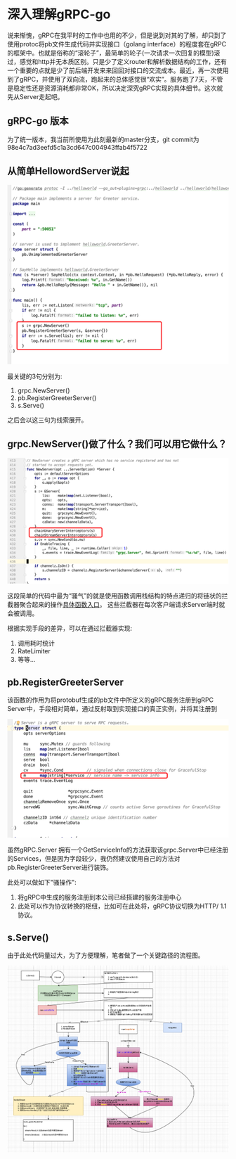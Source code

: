 # 深入理解gRPC-go

说来惭愧，gRPC在我平时的工作中也用的不少，但是说到对其的了解，却只到了使用protoc将pb文件生成代码并实现接口（golang interface）的程度套在gRPC的框架中。也就是俗称的“滚轮子”，最简单的轮子(一次请求一次回复的模型)滚过，感觉和http并无本质区别。只是少了定义router和解析数据结构的工作，还有一个重要的点就是少了前后端开发来来回回对接口的交流成本。最近，再一次使用到了gRPC，并使用了双向流，跑起来的总体感觉很“欢实”。服务跑了7天，不管是稳定性还是资源消耗都非常OK，所以决定深究gRPC实现的具体细节。这次就先从Server走起吧。

## gRPC-go 版本

为了统一版本，我当前所使用为此刻最新的master分支，git commit为 98e4c7ad3eefd5c1a3cd647c004943ffab4f5722 

## 从简单HellowordServer说起

![image-20200408161634983](https://github.com/sxllwx/debug/blob/master/imgs/grpc-server/main.png)

最关键的3句分别为:

1. grpc.NewServer()
2. pb.RegisterGreeterServer()
3. s.Serve()

之后会以这三句为线索展开。

## grpc.NewServer()做了什么？我们可以用它做什么？

![image-20200408162650178](https://github.com/sxllwx/debug/blob/master/imgs/grpc-server/newserver.png)

这段简单的代码中最为“骚气”的就是使用函数调用栈结构的特点递归的将链状的拦截器聚合起来的操作[具体函数入口](https://github.com/grpc/grpc-go/blob/98e4c7ad3eefd5c1a3cd647c004943ffab4f5722/server.go#L1174)。 这些拦截器在每次客户端请求Server端时就会被调用。

根据实现手段的差异，可以在通过拦截器实现:

1. 调用耗时统计
2. RateLimiter
3. 等等...

## pb.RegisterGreeterServer

该函数的作用为将protobuf生成的pb文件中所定义的gRPC服务注册到gRPC Server中，手段相对简单，通过反射取到实现接口的真正实例，并将其注册到

![image-20200408170016980](https://github.com/sxllwx/debug/blob/master/imgs/grpc-server/register-server.png)

虽然gRPC.Server 拥有一个GetServiceInfo的方法获取该grpc.Server中已经注册的Services，但是因为字段较少，我仍然建议使用自己的方法对pb.RegisterGreeterServer进行装饰。

此处可以做如下"骚操作":

1. 将gRPC中生成的服务注册到本公司已经搭建的服务注册中心
2. 此处可以作为协议转换的枢纽，比如可在此处将，gRPC协议切换为HTTP/ 1.1协议。



## s.Serve()

由于此处代码量过大，为了方便理解，笔者做了一个关键路径的流程图。

![image-20200422145833457](https://github.com/sxllwx/debug/blob/master/imgs/grpc-server/server-work-flow.png)
